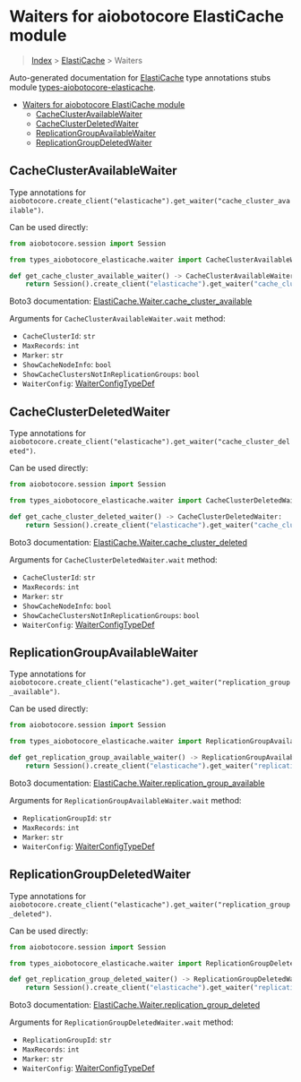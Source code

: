 <a id="waiters-for-aiobotocore-elasticache-module"></a>

# Waiters for aiobotocore ElastiCache module

> [Index](..) > [ElastiCache](.) > Waiters

Auto-generated documentation for
[ElastiCache](https://boto3.amazonaws.com/v1/documentation/api/latest/reference/services/elasticache.html#ElastiCache)
type annotations stubs module
[types-aiobotocore-elasticache](https://pypi.org/project/types-aiobotocore-elasticache/).

- [Waiters for aiobotocore ElastiCache module](#waiters-for-aiobotocore-elasticache-module)
  - [CacheClusterAvailableWaiter](#cacheclusteravailablewaiter)
  - [CacheClusterDeletedWaiter](#cacheclusterdeletedwaiter)
  - [ReplicationGroupAvailableWaiter](#replicationgroupavailablewaiter)
  - [ReplicationGroupDeletedWaiter](#replicationgroupdeletedwaiter)

<a id="cacheclusteravailablewaiter"></a>

## CacheClusterAvailableWaiter

Type annotations for
`aiobotocore.create_client("elasticache").get_waiter("cache_cluster_available")`.

Can be used directly:

```python
from aiobotocore.session import Session

from types_aiobotocore_elasticache.waiter import CacheClusterAvailableWaiter

def get_cache_cluster_available_waiter() -> CacheClusterAvailableWaiter:
    return Session().create_client("elasticache").get_waiter("cache_cluster_available")
```

Boto3 documentation:
[ElastiCache.Waiter.cache_cluster_available](https://boto3.amazonaws.com/v1/documentation/api/latest/reference/services/elasticache.html#ElastiCache.Waiter.CacheClusterAvailable)

Arguments for `CacheClusterAvailableWaiter.wait` method:

- `CacheClusterId`: `str`
- `MaxRecords`: `int`
- `Marker`: `str`
- `ShowCacheNodeInfo`: `bool`
- `ShowCacheClustersNotInReplicationGroups`: `bool`
- `WaiterConfig`: [WaiterConfigTypeDef](./type_defs.md#waiterconfigtypedef)

<a id="cacheclusterdeletedwaiter"></a>

## CacheClusterDeletedWaiter

Type annotations for
`aiobotocore.create_client("elasticache").get_waiter("cache_cluster_deleted")`.

Can be used directly:

```python
from aiobotocore.session import Session

from types_aiobotocore_elasticache.waiter import CacheClusterDeletedWaiter

def get_cache_cluster_deleted_waiter() -> CacheClusterDeletedWaiter:
    return Session().create_client("elasticache").get_waiter("cache_cluster_deleted")
```

Boto3 documentation:
[ElastiCache.Waiter.cache_cluster_deleted](https://boto3.amazonaws.com/v1/documentation/api/latest/reference/services/elasticache.html#ElastiCache.Waiter.CacheClusterDeleted)

Arguments for `CacheClusterDeletedWaiter.wait` method:

- `CacheClusterId`: `str`
- `MaxRecords`: `int`
- `Marker`: `str`
- `ShowCacheNodeInfo`: `bool`
- `ShowCacheClustersNotInReplicationGroups`: `bool`
- `WaiterConfig`: [WaiterConfigTypeDef](./type_defs.md#waiterconfigtypedef)

<a id="replicationgroupavailablewaiter"></a>

## ReplicationGroupAvailableWaiter

Type annotations for
`aiobotocore.create_client("elasticache").get_waiter("replication_group_available")`.

Can be used directly:

```python
from aiobotocore.session import Session

from types_aiobotocore_elasticache.waiter import ReplicationGroupAvailableWaiter

def get_replication_group_available_waiter() -> ReplicationGroupAvailableWaiter:
    return Session().create_client("elasticache").get_waiter("replication_group_available")
```

Boto3 documentation:
[ElastiCache.Waiter.replication_group_available](https://boto3.amazonaws.com/v1/documentation/api/latest/reference/services/elasticache.html#ElastiCache.Waiter.ReplicationGroupAvailable)

Arguments for `ReplicationGroupAvailableWaiter.wait` method:

- `ReplicationGroupId`: `str`
- `MaxRecords`: `int`
- `Marker`: `str`
- `WaiterConfig`: [WaiterConfigTypeDef](./type_defs.md#waiterconfigtypedef)

<a id="replicationgroupdeletedwaiter"></a>

## ReplicationGroupDeletedWaiter

Type annotations for
`aiobotocore.create_client("elasticache").get_waiter("replication_group_deleted")`.

Can be used directly:

```python
from aiobotocore.session import Session

from types_aiobotocore_elasticache.waiter import ReplicationGroupDeletedWaiter

def get_replication_group_deleted_waiter() -> ReplicationGroupDeletedWaiter:
    return Session().create_client("elasticache").get_waiter("replication_group_deleted")
```

Boto3 documentation:
[ElastiCache.Waiter.replication_group_deleted](https://boto3.amazonaws.com/v1/documentation/api/latest/reference/services/elasticache.html#ElastiCache.Waiter.ReplicationGroupDeleted)

Arguments for `ReplicationGroupDeletedWaiter.wait` method:

- `ReplicationGroupId`: `str`
- `MaxRecords`: `int`
- `Marker`: `str`
- `WaiterConfig`: [WaiterConfigTypeDef](./type_defs.md#waiterconfigtypedef)
